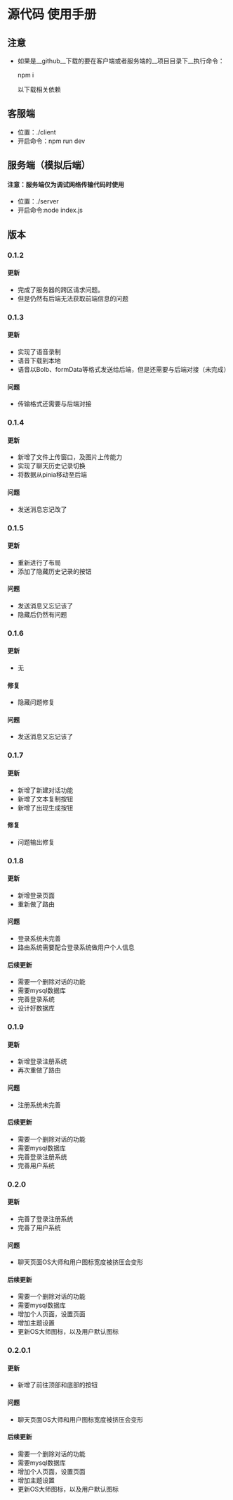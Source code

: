 # 源代码 使用手册



## 注意

- 如果是__github__下载的要在客户端或者服务端的__项目目录下__执行命令：

  npm i 

  以下载相关依赖



## 客服端

- 位置：./client
- 开启命令：npm run dev



## 服务端（模拟后端）

#### 注意：服务端仅为调试网络传输代码时使用

- 位置：./server
- 开启命令:node index.js

## 版本

### 0.1.2

#### 更新

- 完成了服务器的跨区请求问题。
- 但是仍然有后端无法获取前端信息的问题





### 0.1.3

#### 更新

- 实现了语音录制
- 语音下载到本地
- 语音以Bolb、formData等格式发送给后端，但是还需要与后端对接（未完成）

#### 问题

- 传输格式还需要与后端对接





### 0.1.4

#### 更新

- 新增了文件上传窗口，及图片上传能力
- 实现了聊天历史记录切换
- 将数据从pinia移动至后端

#### 问题

- 发送消息忘记改了





### 0.1.5

#### 更新

- 重新进行了布局
- 添加了隐藏历史记录的按钮

#### 问题

- 发送消息又忘记该了
- 隐藏后仍然有问题





### 0.1.6

#### 更新

- 无

#### 修复

- 隐藏问题修复

#### 问题

- 发送消息又忘记该了





### 0.1.7

#### 更新

- 新增了新建对话功能
- 新增了文本复制按钮
- 新增了出现生成按钮

#### 修复

- 问题输出修复





### 0.1.8

#### 更新

- 新增登录页面
- 重新做了路由

#### 问题

- 登录系统未完善
- 路由系统需要配合登录系统做用户个人信息

#### 后续更新

- 需要一个删除对话的功能
- 需要mysql数据库
- 完善登录系统
- 设计好数据库



### 0.1.9

#### 更新

- 新增登录注册系统
- 再次重做了路由

#### 问题

- 注册系统未完善

#### 后续更新

- 需要一个删除对话的功能
- 需要mysql数据库
- 完善登录注册系统
- 完善用户系统



### 0.2.0

#### 更新

- 完善了登录注册系统
- 完善了用户系统

#### 问题

- 聊天页面OS大师和用户图标宽度被挤压会变形

#### 后续更新

- 需要一个删除对话的功能
- 需要mysql数据库
- 增加个人页面，设置页面
- 增加主题设置
- 更新OS大师图标，以及用户默认图标



### 0.2.0.1

#### 更新

- 新增了前往顶部和底部的按钮

#### 问题

- 聊天页面OS大师和用户图标宽度被挤压会变形

#### 后续更新

- 需要一个删除对话的功能
- 需要mysql数据库
- 增加个人页面，设置页面
- 增加主题设置
- 更新OS大师图标，以及用户默认图标
